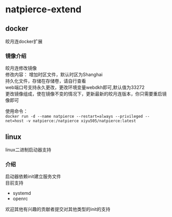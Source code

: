 # natpierce-extend

## docker
皎月连docker扩展
### 镜像介绍
皎月连修改镜像  
修改内容： 
增加时区文件，默认时区为Shanghai   
持久化文件，存储在存储卷，请自行查看  
web端口号支持永久更改，更改环境变量webdkh即可,默认值为33272  
更改镜像组成，使在镜像不变的情况下，更新最新的皎月连版本，你只需要重启镜像即可  

使用命令：  
`docker run -d --name natpierce --restart=always --privileged --net=host -v natpierce:/natpierce xiyu505/natpierce:latest` 

## linux
linux二进制启动器支持
### 介绍
启动器依赖init建立服务文件  
目前支持  
* systemd
* openrc  

欢迎其他有兴趣的贡献者提交对其他类型的init的支持
